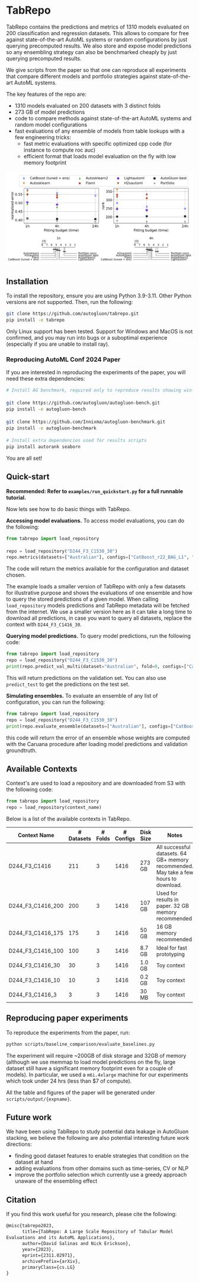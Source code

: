# TabRepo

TabRepo contains the predictions and metrics of 1310 models evaluated on 200 classification and regression datasets. 
This allows to compare for free against state-of-the-art AutoML systems or random configurations by just querying 
precomputed results. We also store and expose model predictions so any ensembling strategy can also be benchmarked 
cheaply by just querying precomputed results.

We give scripts from the paper so that one can reproduce all experiments that compare different models and portfolio
strategies against state-of-the-art AutoML systems.

The key features of the repo are:
* 1310 models evaluated on 200 datasets with 3 distinct folds
* 273 GB of model predictions
* code to compare methods against state-of-the-art AutoML systems and random model configurations
* fast evaluations of any ensemble of models from table lookups with a few engineering tricks:
  * fast metric evaluations with specific optimized cpp code (for instance to compute roc auc)
  * efficient format that loads model evaluation on the fly with low memory footprint

![paper-figure.png](data/paper-figure.png)

 
## Installation

To install the repository, ensure you are using Python 3.9-3.11. Other Python versions are not supported. Then, run the following:

```bash
git clone https://github.com/autogluon/tabrepo.git
pip install -e tabrepo
```

Only Linux support has been tested. Support for Windows and MacOS is not confirmed, and you may run into bugs or a suboptimal experience (especially if you are unable to install ray).

### Reproducing AutoML Conf 2024 Paper

If you are interested in reproducing the experiments of the paper, you will need these extra dependencies:

```bash
# Install AG benchmark, required only to reproduce results showing win-rate tables

git clone https://github.com/autogluon/autogluon-bench.git
pip install -e autogluon-bench

git clone https://github.com/Innixma/autogluon-benchmark.git
pip install -e autogluon-benchmark

# Install extra dependencies used for results scripts
pip install autorank seaborn
```

You are all set!

## Quick-start

**Recommended: Refer to `examples/run_quickstart.py` for a full runnable tutorial.**

Now lets see how to do basic things with TabRepo.

**Accessing model evaluations.** To access model evaluations, you can do the following:

```python
from tabrepo import load_repository

repo = load_repository("D244_F3_C1530_30")
repo.metrics(datasets=["Australian"], configs=["CatBoost_r22_BAG_L1", "RandomForest_r12_BAG_L1"])
```

The code will return the metrics available for the configuration and dataset chosen. 

The example loads a smaller version of TabRepo with only a few datasets for illustrative purpose and shows
the evaluations of one ensemble and how to query the stored predictions of a given model.
When calling `load_repository` models predictions and TabRepo metadata will be fetched from the internet. We use a smaller version 
here as it can take a long time to download all predictions, in case you want to query all datasets, replace the context
with `D244_F3_C1416_30`.


**Querying model predictions.**
To query model predictions, run the following code:
```python
from tabrepo import load_repository
repo = load_repository("D244_F3_C1530_30")
print(repo.predict_val_multi(dataset="Australian", fold=0, configs=["CatBoost_r22_BAG_L1", "RandomForest_r12_BAG_L1"]))
```

This will return predictions on the validation set. 
You can also use `predict_test` to get the predictions on the test set.

**Simulating ensembles.**
To evaluate an ensemble of any list of configuration, you can run the following:
```python
from tabrepo import load_repository
repo = load_repository("D244_F3_C1530_30")
print(repo.evaluate_ensemble(datasets=["Australian"], configs=["CatBoost_r22_BAG_L1", "RandomForest_r12_BAG_L1"]))
```

this code will return the error of an ensemble whose weights are computed with the Caruana procedure after loading model
predictions and validation groundtruth.

## Available Contexts

Context's are used to load a repository and are downloaded from S3 with the following code:

```python
from tabrepo import load_repository
repo = load_repository(context_name)
```

Below is a list of the available contexts in TabRepo.

| Context Name      | # Datasets | # Folds | # Configs | Disk Size | Notes                                                                                 |
|-------------------|------------|---------|-----------|-----------|---------------------------------------------------------------------------------------|
| D244_F3_C1416     | 211        | 3       | 1416      | 273 GB    | All successful datasets. 64 GB+ memory recommended. May take a few hours to download. |
| D244_F3_C1416_200 | 200        | 3       | 1416      | 107 GB    | Used for results in paper. 32 GB memory recommended                                   |
| D244_F3_C1416_175 | 175        | 3       | 1416      | 50 GB     | 16 GB memory recommended                                                              |
| D244_F3_C1416_100 | 100        | 3       | 1416      | 8.7 GB    | Ideal for fast prototyping                                                            |
| D244_F3_C1416_30  | 30         | 3       | 1416      | 1.0 GB    | Toy context                                                                           |
| D244_F3_C1416_10  | 10         | 3       | 1416      | 0.2 GB    | Toy context                                                                           |
| D244_F3_C1416_3   | 3          | 3       | 1416      | 30 MB     | Toy context                                                                           |


## Reproducing paper experiments

To reproduce the experiments from the paper, run:

```bash
python scripts/baseline_comparison/evaluate_baselines.py
```

The experiment will require ~200GB of disk storage and 32GB of memory (although we use memmap to load model predictions
on the fly, large dataset still have a significant memory footprint even for a couple of models). In particular, we
used a `m6i.4xlarge` machine for our experiments which took under 24 hrs (less than $7 of compute).

All the table and figures of the paper will be generated under `scripts/output/{expname}`.

## Future work

We have been using TabRepo to study potential data leakage in AutoGluon stacking, we believe the following are also 
potential interesting future work directions:

* finding good dataset features to enable strategies that condition on the dataset at hand
* adding evaluations from other domains such as time-series, CV or NLP
* improve the portfolio selection which currently use a greedy approach unaware of the ensembling effect

## Citation

If you find this work useful for you research, please cite the following:
```
@misc{tabrepo2023,
      title={TabRepo: A Large Scale Repository of Tabular Model Evaluations and its AutoML Applications}, 
      author={David Salinas and Nick Erickson},
      year={2023},
      eprint={2311.02971},
      archivePrefix={arXiv},
      primaryClass={cs.LG}
}
```
